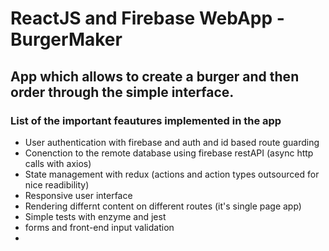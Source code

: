 # ReactJS and Firebase WebApp - BurgerMaker

## App which allows to create a burger and then order through the simple interface.

### List of the important feautures implemented in the app
- User authentication with firebase and auth and id based route guarding
- Conenction to the remote database using firebase restAPI (async http calls with axios)
- State management with redux (actions and action types outsourced for nice readibility)
- Responsive user interface
- Rendering differnt content on different routes (it's single page app)
- Simple tests with enzyme and jest
- forms and front-end input validation
-
